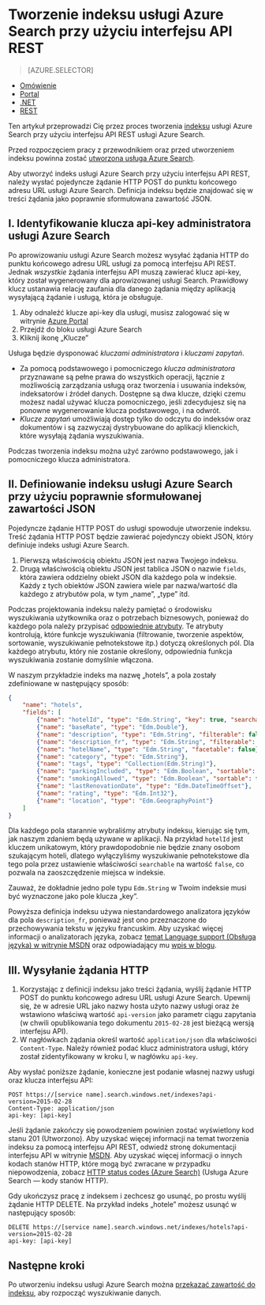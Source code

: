 <properties
    pageTitle="Tworzenie indeksu usługi Azure Search przy użyciu interfejsu API REST | Microsoft Azure | Hostowana usługa wyszukiwania w chmurze"
    description="Tworzenie indeksu za pomocą kodu przy użyciu interfejsu API REST protokołu HTTP usługi Azure Search"
    services="search"
    documentationCenter=""
    authors="ashmaka"
    manager=""
    editor=""
    tags="azure-portal"/>

<tags
    ms.service="search"
    ms.devlang="rest-api"
    ms.workload="search"
    ms.topic="get-started-article"
    ms.tgt_pltfrm="na"
    ms.date="08/29/2016"
    ms.author="ashmaka"/>

# Tworzenie indeksu usługi Azure Search przy użyciu interfejsu API REST
> [AZURE.SELECTOR]
- [Omówienie](search-what-is-an-index.md)
- [Portal](search-create-index-portal.md)
- [.NET](search-create-index-dotnet.md)
- [REST](search-create-index-rest-api.md)


Ten artykuł przeprowadzi Cię przez proces tworzenia [indeksu](https://msdn.microsoft.com/library/azure/dn798941.aspx) usługi Azure Search przy użyciu interfejsu API REST usługi Azure Search.

Przed rozpoczęciem pracy z przewodnikiem oraz przed utworzeniem indeksu powinna zostać [utworzona usługa Azure Search](search-create-service-portal.md).

Aby utworzyć indeks usługi Azure Search przy użyciu interfejsu API REST, należy wysłać pojedyncze żądanie HTTP POST do punktu końcowego adresu URL usługi Azure Search. Definicja indeksu będzie znajdować się w treści żądania jako poprawnie sformułowana zawartość JSON.


## I. Identyfikowanie klucza api-key administratora usługi Azure Search
Po aprowizowaniu usługi Azure Search możesz wysyłać żądania HTTP do punktu końcowego adresu URL usługi za pomocą interfejsu API REST. Jednak *wszystkie* żądania interfejsu API muszą zawierać klucz api-key, który został wygenerowany dla aprowizowanej usługi Search. Prawidłowy klucz ustanawia relację zaufania dla danego żądania między aplikacją wysyłającą żądanie i usługą, która je obsługuje.

1. Aby odnaleźć klucze api-key dla usługi, musisz zalogować się w witrynie [Azure Portal](https://portal.azure.com/)
2. Przejdź do bloku usługi Azure Search
3. Kliknij ikonę „Klucze”

Usługa będzie dysponować *kluczami administratora* i *kluczami zapytań*.

 - Za pomocą podstawowego i pomocniczego *klucza administratora* przyznawane są pełne prawa do wszystkich operacji, łącznie z możliwością zarządzania usługą oraz tworzenia i usuwania indeksów, indeksatorów i źródeł danych. Dostępne są dwa klucze, dzięki czemu możesz nadal używać klucza pomocniczego, jeśli zdecydujesz się na ponowne wygenerowanie klucza podstawowego, i na odwrót.
 - *Klucze zapytań* umożliwiają dostęp tylko do odczytu do indeksów oraz dokumentów i są zazwyczaj dystrybuowane do aplikacji klienckich, które wysyłają żądania wyszukiwania.

Podczas tworzenia indeksu można użyć zarówno podstawowego, jak i pomocniczego klucza administratora.

## II. Definiowanie indeksu usługi Azure Search przy użyciu poprawnie sformułowanej zawartości JSON
Pojedyncze żądanie HTTP POST do usługi spowoduje utworzenie indeksu. Treść żądania HTTP POST będzie zawierać pojedynczy obiekt JSON, który definiuje indeks usługi Azure Search.

1. Pierwszą właściwością obiektu JSON jest nazwa Twojego indeksu.
2. Drugą właściwością obiektu JSON jest tablica JSON o nazwie `fields`, która zawiera oddzielny obiekt JSON dla każdego pola w indeksie. Każdy z tych obiektów JSON zawiera wiele par nazwa/wartość dla każdego z atrybutów pola, w tym „name”, „type” itd.

Podczas projektowania indeksu należy pamiętać o środowisku wyszukiwania użytkownika oraz o potrzebach biznesowych, ponieważ do każdego pola należy przypisać [odpowiednie atrybuty](https://msdn.microsoft.com/library/azure/dn798941.aspx). Te atrybuty kontrolują, które funkcje wyszukiwania (filtrowanie, tworzenie aspektów, sortowanie, wyszukiwanie pełnotekstowe itp.) dotyczą określonych pól. Dla każdego atrybutu, który nie zostanie określony, odpowiednia funkcja wyszukiwania zostanie domyślnie włączona.

W naszym przykładzie indeks ma nazwę „hotels”, a pola zostały zdefiniowane w następujący sposób:

```JSON
{
    "name": "hotels",  
    "fields": [
        {"name": "hotelId", "type": "Edm.String", "key": true, "searchable": false, "sortable": false, "facetable": false},
        {"name": "baseRate", "type": "Edm.Double"},
        {"name": "description", "type": "Edm.String", "filterable": false, "sortable": false, "facetable": false},
        {"name": "description_fr", "type": "Edm.String", "filterable": false, "sortable": false, "facetable": false, "analyzer": "fr.lucene"},
        {"name": "hotelName", "type": "Edm.String", "facetable": false},
        {"name": "category", "type": "Edm.String"},
        {"name": "tags", "type": "Collection(Edm.String)"},
        {"name": "parkingIncluded", "type": "Edm.Boolean", "sortable": false},
        {"name": "smokingAllowed", "type": "Edm.Boolean", "sortable": false},
        {"name": "lastRenovationDate", "type": "Edm.DateTimeOffset"},
        {"name": "rating", "type": "Edm.Int32"},
        {"name": "location", "type": "Edm.GeographyPoint"}
    ]
}
```

Dla każdego pola starannie wybraliśmy atrybuty indeksu, kierując się tym, jak naszym zdaniem będą używane w aplikacji. Na przykład `hotelId` jest kluczem unikatowym, który prawdopodobnie nie będzie znany osobom szukającym hoteli, dlatego wyłączyliśmy wyszukiwanie pełnotekstowe dla tego pola przez ustawienie właściwości `searchable` na wartość `false`, co pozwala na zaoszczędzenie miejsca w indeksie.

Zauważ, że dokładnie jedno pole typu `Edm.String` w Twoim indeksie musi być wyznaczone jako pole klucza „key”.

Powyższa definicja indeksu używa niestandardowego analizatora języków dla pola `description_fr`, ponieważ jest ono przeznaczone do przechowywania tekstu w języku francuskim. Aby uzyskać więcej informacji o analizatorach języka, zobacz [temat Language support (Obsługa języka) w witrynie MSDN](https://msdn.microsoft.com/library/azure/dn879793.aspx) oraz odpowiadający mu [wpis w blogu](https://azure.microsoft.com/blog/language-support-in-azure-search/).

## III. Wysyłanie żądania HTTP
1. Korzystając z definicji indeksu jako treści żądania, wyślij żądanie HTTP POST do punktu końcowego adresu URL usługi Azure Search. Upewnij się, że w adresie URL jako nazwy hosta użyto nazwy usługi oraz że wstawiono właściwą wartość `api-version` jako parametr ciągu zapytania (w chwili opublikowania tego dokumentu `2015-02-28` jest bieżącą wersją interfejsu API).
2. W nagłówkach żądania określ wartość `application/json` dla właściwości `Content-Type`. Należy również podać klucz administratora usługi, który został zidentyfikowany w kroku I, w nagłówku `api-key`.


Aby wysłać poniższe żądanie, konieczne jest podanie własnej nazwy usługi oraz klucza interfejsu API: 


    POST https://[service name].search.windows.net/indexes?api-version=2015-02-28
    Content-Type: application/json
    api-key: [api-key]


Jeśli żądanie zakończy się powodzeniem powinien zostać wyświetlony kod stanu 201 (Utworzono). Aby uzyskać więcej informacji na temat tworzenia indeksu za pomocą interfejsu API REST, odwiedź stronę dokumentacji interfejsu API w witrynie [MSDN](https://msdn.microsoft.com/library/azure/dn798941.aspx). Aby uzyskać więcej informacji o innych kodach stanów HTTP, które mogą być zwracane w przypadku niepowodzenia, zobacz [HTTP status codes (Azure Search)](https://msdn.microsoft.com/library/azure/dn798925.aspx) (Usługa Azure Search — kody stanów HTTP).

Gdy ukończysz pracę z indeksem i zechcesz go usunąć, po prostu wyślij żądanie HTTP DELETE. Na przykład indeks „hotele” możesz usunąć w następujący sposób:

    DELETE https://[service name].search.windows.net/indexes/hotels?api-version=2015-02-28
    api-key: [api-key]


## Następne kroki
Po utworzeniu indeksu usługi Azure Search można [przekazać zawartość do indeksu](search-what-is-data-import.md), aby rozpocząć wyszukiwanie danych.



<!--HONumber=sep16_HO1-->


